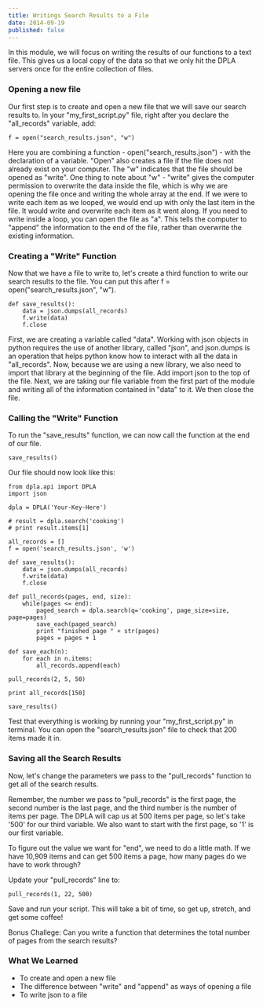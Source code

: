 ```yaml
---
title: Writings Search Results to a File
date: 2014-09-19
published: false
---
```


In this module, we will focus on writing the results of our functions to a text file. This gives us a local copy of the data so that we only hit the DPLA servers once for the entire collection of files.

### Opening a new file

Our first step is to create and open a new file that we will save our search results to. In your "my_first_script.py" file, right after you declare the "all_records" variable, add:

	f = open("search_results.json", "w")

Here you are combining a function - open("search_results.json") - with the declaration of a variable. "Open" also creates a file if the file does not already exist on your computer. The "w" indicates that the file should be opened as "write". One thing to note about "w" - "write" gives the computer permission to overwrite the data inside the file, which is why we are opening the file once and writing the whole array at the end. If we were to write each item as we looped, we would end up with only the last item in the file. It would write and overwrite each item as it went along. If you need to write inside a loop, you can open the file as "a". This tells the computer to "append" the information to the end of the file, rather than overwrite the existing information. 

### Creating a "Write" Function

Now that we have a file to write to, let's create a third function to write our search results to the file. You can put this after <span class="command">f = open("search_results.json", "w")</span>.

	def save_results():
		data = json.dumps(all_records)
		f.write(data)
		f.close

First, we are creating a variable called "data". Working with json objects in python requires the use of another library, called "json", and json.dumps is an operation that helps python know how to interact with all the data in "all_records". Now, because we are using a new library, we also need to import that library at the beginning of the file. Add <span class="command">import json</span> to the top of the file. Next, we are taking our file variable from the first part of the module and writing all of the information contained in "data" to it. We then close the file.

### Calling the "Write" Function

To run the "save_results" function, we can now call the function at the end of our file.

	save_results()

Our file should now look like this:

	from dpla.api import DPLA
	import json

	dpla = DPLA('Your-Key-Here')

	# result = dpla.search('cooking')
	# print result.items[1]
		
	all_records = []
	f = open('search_results.json', 'w')

	def save_results():
		data = json.dumps(all_records)
		f.write(data)
		f.close

	def pull_records(pages, end, size):
		while(pages <= end):
			paged_search = dpla.search(q='cooking', page_size=size, page=pages)
			save_each(paged_search)
			print "finished page " + str(pages)
			pages = pages + 1

	def save_each(n):
		for each in n.items:
			all_records.append(each)

	pull_records(2, 5, 50)

	print all_records[150]

	save_results()

Test that everything is working by running your "my_first_script.py" in terminal.
You can open the "search_results.json" file to check that 200 items made it in.

### Saving all the Search Results

Now, let's change the parameters we pass to the "pull_records" function to get all of the search results.

Remember, the number we pass to "pull_records" is the first page, the second number is the last page, and the third number is the number of items per page. The DPLA will cap us at 500 items per page, so let's take '500' for our third variable. We also want to start with the first page, so '1' is our first variable.

To figure out the value we want for "end", we need to do a little math. If we have 10,909 items and can get 500 items a page, how many pages do we have to work through?

Update your "pull_records" line to:

	pull_records(1, 22, 500)

Save and run your script. This will take a bit of time, so get up, stretch, and get some coffee!

Bonus Challege: Can you write a function that determines the total number of pages from the search results?

### What We Learned

- To create and open a new file
- The difference between "write" and "append" as ways of opening a file
- To write json to a file

